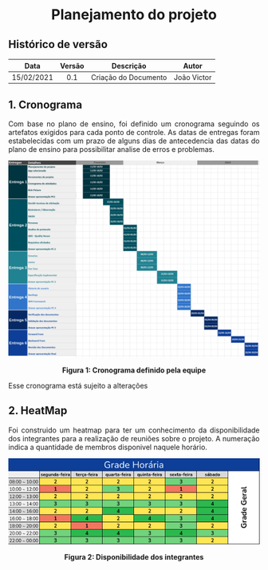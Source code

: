 # <center> Planejamento do projeto

## Histórico de versão

| Data | Versão | Descrição | Autor|
| :-: | :-: | :-: | :-: |
| 15/02/2021 | 0.1 | Criação do Documento | João Victor |

<div align="justify">

## 1. Cronograma

Com base no plano de ensino, foi definido um cronograma seguindo os artefatos exigidos para cada ponto de controle. As datas de entregas foram estabelecidas com um prazo de alguns dias de antecedencia das datas do plano de ensino para possibilitar analise de erros e problemas.

<p align='center'>
    <img src='../../assets/images/cronograma.png'>
    <figcaption align='center'>
        <b>Figura 1: Cronograma definido pela equipe</b>
    </figcaption>
</p>

Esse cronograma está sujeito a alterações

## 2. HeatMap

Foi construido um heatmap para ter um conhecimento da disponibilidade dos integrantes para a realização de reuniões sobre o projeto. A numeração indica a quantidade de membros disponivel naquele horário.

<p align='center'>
    <img src='../../assets/images/heatmap.png'>
    <figcaption align='center'>
        <b>Figura 2: Disponibilidade dos integrantes</b>
    </figcaption>
</p>

</div>